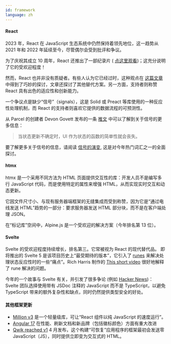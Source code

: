 ```yaml
---
id: framework
language: zh
---
```


#### React

2023 年，React 在 JavaScript 生态系统中仍然保持着领先地位，这一趋势从 2021 年和 2022 年延续至今，尽管偶尔会受到批评和争议。

为了庆祝其成立 10 周年，React 还推出了一部纪录片 ( [点这里观看](https://www.youtube.com/watch?v=8pDqJVdNa44))；这充分说明了它的受欢迎程度！

然而，React 也并非没有质疑者。有些人认为它已经过时，这种观点在 [这篇文章](https://joshcollinsworth.com/blog/antiquated-react) 中得到了巧妙的探讨，文章还探讨了其他替代方案。另一方面，支持者则称赞 React 具有出色的适应性和创新能力。

一个争议点是缺少“信号”（signals），这是 Solid 或 Preact 等库使用的一种反应性处理机制，而 React 的支持者则喜欢它提供的数据流程的可预测性。

从 Parcel 的创建者 Devon Govett 发布的一条 [推文](https://twitter.com/devongovett/status/1629540226589663233) 中可以了解到关于信号的更多信息：

> 当状态更新不确定时，UI 作为状态的函数的简单性就会丧失。

要了解更多关于信号的信息，请阅读 [信号的演变](https://dev.to/this-is-learning/the-evolution-of-signals-in-javascript-8ob), 这是对今年热门词汇之一的全面探讨。

#### htmx

htmx 是一个采用不同方法为 HTML 页面提供交互性的库：开发人员不是编写多行 JavaScript 代码，而是使用特定的属性来增强 HTML，从而实现实时交互和动态更新。

它因文件尺寸小、与现有服务器端框架的无缝集成而受到称赞，因为它是“通过电线发送 HTML”趋势的一部分：要求服务器发送 HTML 部分块，而不是在客户端处理 JSON。

在“标记库”空间中，Alpine.js 是一个受欢迎的解决方案（今年排名第 13 位）。

#### Svelte

Svelte 的受欢迎程度持续增长，排名第三。它常被视为 React 的现代替代品。
即将推出的 Svelte 5 是该项目历史上“最受期待的版本”，它引入了 [runes](https://svelte.dev/blog/runes) 来解决处理状态反应性时的一些“痛点”。Rich Harris 制作的 [This short video](https://www.youtube.com/watch?v=RVnxF3j3N8U) 很好地解释了 rune 解决的问题。

今年的一个故事与 Svelte 有关，并引发了很多争论 (例如 [Hacker News](https://news.ycombinator.com/item?id=35892250))：Svelte 团队选择使用带有 JSDoc 注释的 JavaScript 而不是 TypeScript，以避免 TypeScript 带来的额外复杂性和缺点，同时仍然提供类型安全的好处。

#### 其他框架更新

- [Million v3](https://million.dev/blog/million-3) 是一个轻量级库，可让“React 组件以纯 JavaScript 的速度运行”。
- [Angular 17](https://blog.angular.io/introducing-angular-v17-4d7033312e4b) 在性能、刷新文档和新品牌（包括徽标颜色）方面有重大改进
- [Qwik reached v1](https://www.builder.io/blog/qwik-v1) 4 月发布，这个构建“可恢复”应用程序的框架最初会发送零 JavaScript（JS），同时提供立即变为交互式的 HTML。
